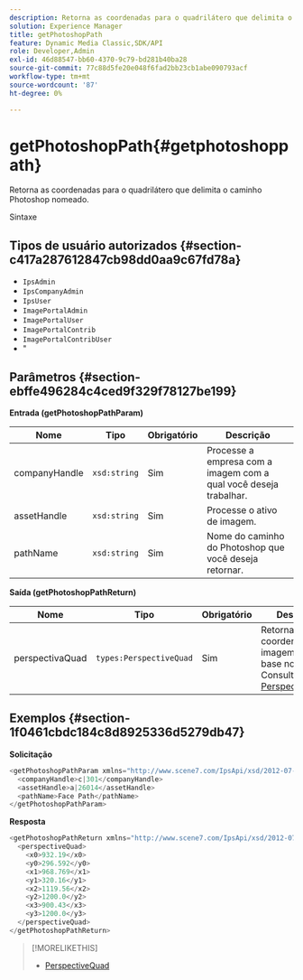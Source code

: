 ```yaml
---
description: Retorna as coordenadas para o quadrilátero que delimita o caminho Photoshop nomeado.
solution: Experience Manager
title: getPhotoshopPath
feature: Dynamic Media Classic,SDK/API
role: Developer,Admin
exl-id: 46d88547-bb60-4370-9c79-bd281b40ba28
source-git-commit: 77c88d5fe20e048f6fad2bb23cb1abe090793acf
workflow-type: tm+mt
source-wordcount: '87'
ht-degree: 0%

---
```


# getPhotoshopPath{#getphotoshoppath}

Retorna as coordenadas para o quadrilátero que delimita o caminho Photoshop nomeado.

Sintaxe

## Tipos de usuário autorizados {#section-c417a287612847cb98dd0aa9c67fd78a}

* `IpsAdmin`
* `IpsCompanyAdmin`
* `IpsUser`
* `ImagePortalAdmin`
* `ImagePortalUser`
* `ImagePortalContrib`
* `ImagePortalContribUser`
* &quot;

## Parâmetros {#section-ebffe496284c4ced9f329f78127be199}

**Entrada (getPhotoshopPathParam)**

| Nome | Tipo | Obrigatório | Descrição |
|---|---|---|---|
| companyHandle | `xsd:string` | Sim | Processe a empresa com a imagem com a qual você deseja trabalhar. |
| assetHandle | `xsd:string` | Sim | Processe o ativo de imagem. |
| pathName | `xsd:string` | Sim | Nome do caminho do Photoshop que você deseja retornar. |

**Saída (getPhotoshopPathReturn)**

| Nome | Tipo | Obrigatório | Descrição |
|---|---|---|---|
| perspectivaQuad | `types:PerspectiveQuad` | Sim | Retorna coordenadas de imagem com base no caminho. Consulte [PerspectiveQuad](../../../types/c-data-types/r-perspective-quad.md#reference-3c1f780f9c264e5b870b1ade24566204). |

## Exemplos {#section-1f0461cbdc184c8d8925336d5279db47}

**Solicitação**

```java
<getPhotoshopPathParam xmlns="http://www.scene7.com/IpsApi/xsd/2012-07-31">
  <companyHandle>c|301</companyHandle>
  <assetHandle>a|26014</assetHandle>
  <pathName>Face Path</pathName>
</getPhotoshopPathParam>
```

**Resposta**

```java
<getPhotoshopPathReturn xmlns="http://www.scene7.com/IpsApi/xsd/2012-07-31">
  <perspectiveQuad>
    <x0>932.19</x0>
    <y0>296.592</y0>
    <x1>968.769</x1>
    <y1>320.16</y1>
    <x2>1119.56</x2>
    <y2>1200.0</y2>
    <x3>900.43</x3>
    <y3>1200.0</y3>
  </perspectiveQuad>
</getPhotoshopPathReturn>
```

>[!MORELIKETHIS]
>
>* [PerspectiveQuad](../../../types/c-data-types/r-perspective-quad.md#reference-3c1f780f9c264e5b870b1ade24566204)
